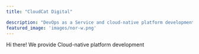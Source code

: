 ```yaml
---
title: "CloudCat Digital"

description: "DevOps as a Service and cloud-native platform development"
featured_image: 'images/nor-w.png'
---
```


Hi there! We provide Cloud-native platform development
